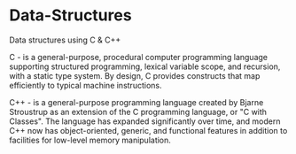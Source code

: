 # Data-Structures

Data structures using C & C++

C - is a general-purpose, procedural computer programming language supporting structured programming, lexical variable scope, and recursion, with a static type system. By design, C provides constructs that map efficiently to typical machine instructions. 

C++ - is a general-purpose programming language created by Bjarne Stroustrup as an extension of the C programming language, or "C with Classes". The language has expanded significantly over time, and modern C++ now has object-oriented, generic, and functional features in addition to facilities for low-level memory manipulation.
